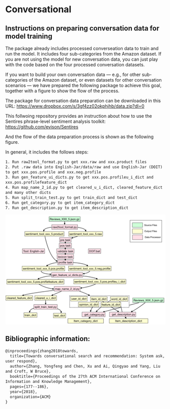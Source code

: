 # Conversational

## Instructions on preparing conversation data for model training

The package already includes processed converseation data to train and run the model. It includes four sub-categories from the Amazon dataset. If you are not using the model for new conversation data, you can just play with the code based on the four processed conversation datasets.

If you want to build your own conversation data — e.g., for other sub-categories of the Amazon dataset, or even datasets for other conversation scenarios — we have prepared the following package to achieve this goal, together with a figure to show the flow of the process.

The package for conversation data preparation can be downloaded in this URL:
https://www.dropbox.com/s/3gf4zz02okphjhb/data.zip?dl=0

This follwoing repository provides an instruction about how to use the Sentires phrase-level sentiment analysis toolkit:
https://github.com/evison/Sentires

And the flow of the data preparation process is shown as the following figure.

In general, it includes the follows steps:
```
1. Run raw2tool_format.py to get xxx.raw and xxx.product files
2. Put .raw data into English-Jar/data/raw and use English-Jar (DOIT) to get xxx.pos.profile and xxx.neg.profile
3. Run gen_feature_ui_dicts.py to get xxx.pos.profileu_i_dict and xxx.pos.profilefeature_dict
4. Run map_name_2_id.py to get cleared_u_i_dict, cleared_feature_dict and many other dicts
5. Run split_train_test.py to get train_dict and test_dict
6. Run get_category.py to get item_category_dict
7. Run get_description.py to get item_description_dict
```

![](images/README.png)

## Bibliographic information:

```
@inproceedings{zhang2018towards,
  title={Towards conversational search and recommendation: System ask, user respond},
  author={Zhang, Yongfeng and Chen, Xu and Ai, Qingyao and Yang, Liu and Croft, W Bruce},
  booktitle={Proceedings of the 27th ACM International Conference on Information and Knowledge Management},
  pages={177--186},
  year={2018},
  organization={ACM}
}
```
